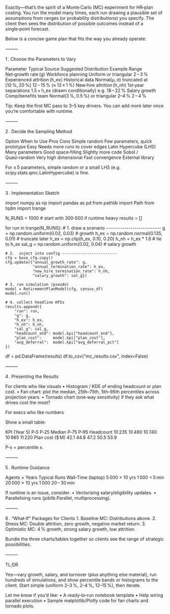 Exactly—that’s the spirit of a Monte Carlo (MC) experiment for HR‑plan costing. You run the model many times, each run drawing a plausible set of assumptions from ranges (or probability distributions) you specify. The client then sees the distribution of possible outcomes instead of a single‑point forecast.

Below is a concise game plan that fits the way you already operate:

⸻

1 . Choose the Parameters to Vary

Parameter	Typical Source	Suggested Distribution	Example Range
Net‑growth rate (g)	Workforce planning	Uniform or triangular	2 – 3 %
Experienced attrition (h_ex)	Historical data	Normal(μ, σ) truncated at [10 %, 20 %]	12 – 15 % (≈ 13 ± 1 %)
New‑hire attrition (h_nh)	1st‑year separations	1.5 × h_ex (drawn conditionally)	e.g. 18 – 22 %
Salary growth	Comp/benefits team	Normal(3 %, 0.5 %) or triangular 2–4 %	2 – 4 %

Tip: Keep the first MC pass to 3–5 key drivers. You can add more later once you’re comfortable with runtime.

⸻

2 . Decide the Sampling Method

Option	When to Use	Pros	Cons
Simple random	Few parameters, quick prototype	Easy	Needs more runs to cover edges
Latin Hypercube (LHS)	Many parameters	Good space‑filling	Slightly more code
Sobol / Quasi‑random	Very high dimensional	Fast convergence	External library

For ≤ 5 parameters, simple random or a small LHS (e.g. scipy.stats.qmc.LatinHypercube) is fine.

⸻

3 . Implementation Sketch

import numpy as np
import pandas as pd
from pathlib import Path
from tqdm import trange

N_RUNS = 1000  # start with 300‑500 if runtime heavy
results = []

for run in trange(N_RUNS):
    # 1.  draw a scenario ---------------------------
    g     = np.random.uniform(0.02, 0.03)          # growth
    h_ex  = np.random.normal(0.135, 0.01)          # truncate later
    h_ex  = np.clip(h_ex, 0.10, 0.20)
    h_nh  = h_ex * 1.6                             # tie to h_ex
    sal_g = np.random.uniform(0.02, 0.04)          # salary growth
    
    # 2.  inject into config ------------------------
    cfg = base_cfg.copy()
    cfg.update({"annual_growth_rate": g,
                "annual_termination_rate": h_ex,
                "new_hire_termination_rate": h_nh,
                "salary_growth": sal_g})
    
    # 3. run simulation (pseudo)
    model = RetirementPlanModel(cfg, census_df)
    model.run()
    
    # 4. collect headline KPIs
    results.append({
        "run": run,
        "g": g,
        "h_ex": h_ex,
        "h_nh": h_nh,
        "sal_g": sal_g,
        "headcount_end": model.kpi["headcount_end"],
        "plan_cost":     model.kpi["plan_cost"],
        "avg_deferral":  model.kpi["avg_deferral_pct"]
    })

df = pd.DataFrame(results)
df.to_csv("mc_results.csv", index=False)



⸻

4 . Presenting the Results

For clients who like visuals
	•	Histogram / KDE of ending headcount or plan cost.
	•	Fan chart: plot the median, 25th–75th, 5th–95th percentiles across projection years.
	•	Tornado chart (one‑way sensitivity) if they ask what drives cost the most?

For execs who like numbers

Show a small table:

KPI (Year 5)	P‑5	P‑25	Median	P‑75	P‑95
Headcount	10 235	10 480	10 740	10 985	11 220
Plan cost ($ M)	42.1	44.8	47.2	50.5	53.9

P‑x = percentile x.

⸻

5 . Runtime Guidance

Agents × Years	Typical Runs	Wall‑Time (laptop)
5 000 × 10 yrs	1 000	< 5 min
20 000 × 10 yrs	1 000	20 – 30 min

If runtime is an issue, consider:
	•	Vectorising salary/eligibility updates.
	•	Parallelising runs (joblib.Parallel, multiprocessing).

⸻

6 . “What‑If” Packages for Clients
	1.	Baseline MC: Distributions above.
	2.	Stress MC: Double attrition, zero growth, negative market return.
	3.	Optimistic MC: 4 % growth, strong salary growth, low attrition.

Bundle the three charts/tables together so clients see the range of strategic possibilities.

⸻

TL;DR

Yes—vary growth, salary, and turnover (plus anything else material), run hundreds of simulations, and show percentile bands or histograms to the client. Start simple (uniform 2–3 %, 2–4 %, 12–15 %), then iterate.

Let me know if you’d like:
	•	A ready‑to‑run notebook template
	•	Help wiring parallel execution
	•	Sample matplotlib/Plotly code for fan charts and tornado plots.